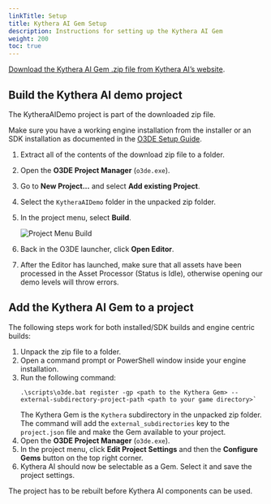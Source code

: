 ```yaml
---
linkTitle: Setup
title: Kythera AI Gem Setup
description: Instructions for setting up the Kythera AI Gem
weight: 200
toc: true
---
```


[Download the Kythera AI Gem .zip file from Kythera AI’s website](https://www.kythera.ai/kythera-for-o3de).

## Build the Kythera AI demo project

The KytheraAIDemo project is part of the downloaded zip file.

Make sure you have a working engine installation from the installer or an SDK installation as documented in the [O3DE Setup Guide](/docs/welcome-guide/setup/).

1. Extract all of the contents of the download zip file to a folder.
1. Open the **O3DE Project Manager** (`o3de.exe`).
1. Go to **New Project...** and select **Add existing Project**.
1. Select the `KytheraAIDemo` folder in the unpacked zip folder.
1. In the project menu, select **Build**.

    ![Project Menu Build](/images/user-guide/gems/kythera-ai/project-manager-project-menu-build.png)

1. Back in the O3DE launcher, click **Open Editor**.
1. After the Editor has launched, make sure that all assets have been processed in the Asset Processor (Status is Idle), otherwise opening our demo levels will throw errors.

## Add the Kythera AI Gem to a project

The following steps work for both installed/SDK builds and engine centric builds:

1. Unpack the zip file to a folder.
1. Open a command prompt or PowerShell window inside your engine installation.
1. Run the following command:
    ```
    .\scripts\o3de.bat register -gp <path to the Kythera Gem> --external-subdirectory-project-path <path to your game directory>`
    ```
    The Kythera Gem is the `Kythera` subdirectory in the unpacked zip folder.
    The command will add the `external_subdirectories` key to the `project.json` file and make the Gem available to your project.
1. Open the **O3DE Project Manager** (`o3de.exe`).
1. In the project menu, click **Edit Project Settings** and then the **Configure Gems** button on the top right corner.
1. Kythera AI should now be selectable as a Gem. Select it and save the project settings.

The project has to be rebuilt before Kythera AI components can be used.
